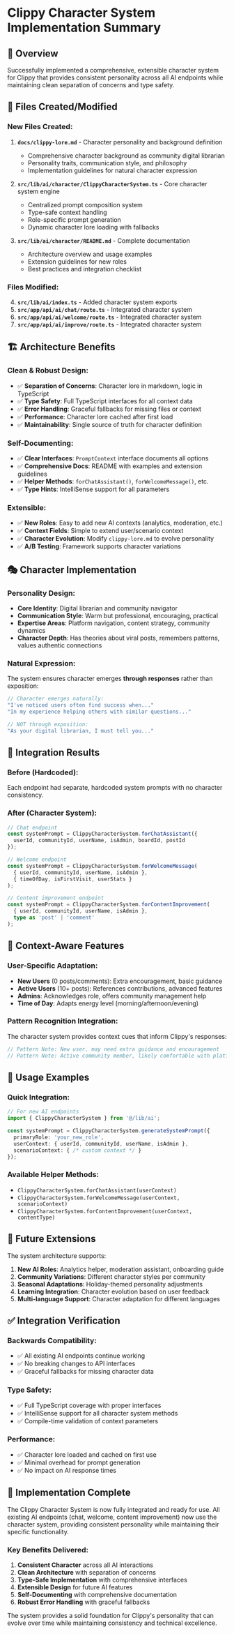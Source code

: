 # Clippy Character System Implementation Summary

## 🎯 Overview

Successfully implemented a comprehensive, extensible character system for Clippy that provides consistent personality across all AI endpoints while maintaining clean separation of concerns and type safety.

## 📁 Files Created/Modified

### **New Files Created:**

1. **`docs/clippy-lore.md`** - Character personality and background definition
   - Comprehensive character background as community digital librarian
   - Personality traits, communication style, and philosophy
   - Implementation guidelines for natural character expression

2. **`src/lib/ai/character/ClippyCharacterSystem.ts`** - Core character system engine
   - Centralized prompt composition system
   - Type-safe context handling
   - Role-specific prompt generation
   - Dynamic character lore loading with fallbacks

3. **`src/lib/ai/character/README.md`** - Complete documentation
   - Architecture overview and usage examples
   - Extension guidelines for new roles
   - Best practices and integration checklist

### **Files Modified:**

4. **`src/lib/ai/index.ts`** - Added character system exports
5. **`src/app/api/ai/chat/route.ts`** - Integrated character system
6. **`src/app/api/ai/welcome/route.ts`** - Integrated character system  
7. **`src/app/api/ai/improve/route.ts`** - Integrated character system

## 🏗️ Architecture Benefits

### **Clean & Robust Design:**
- ✅ **Separation of Concerns**: Character lore in markdown, logic in TypeScript
- ✅ **Type Safety**: Full TypeScript interfaces for all context data
- ✅ **Error Handling**: Graceful fallbacks for missing files or context
- ✅ **Performance**: Character lore cached after first load
- ✅ **Maintainability**: Single source of truth for character definition

### **Self-Documenting:**
- ✅ **Clear Interfaces**: `PromptContext` interface documents all options
- ✅ **Comprehensive Docs**: README with examples and extension guidelines
- ✅ **Helper Methods**: `forChatAssistant()`, `forWelcomeMessage()`, etc.
- ✅ **Type Hints**: IntelliSense support for all parameters

### **Extensible:**
- ✅ **New Roles**: Easy to add new AI contexts (analytics, moderation, etc.)
- ✅ **Context Fields**: Simple to extend user/scenario context
- ✅ **Character Evolution**: Modify `clippy-lore.md` to evolve personality
- ✅ **A/B Testing**: Framework supports character variations

## 🎭 Character Implementation

### **Personality Design:**
- **Core Identity**: Digital librarian and community navigator
- **Communication Style**: Warm but professional, encouraging, practical
- **Expertise Areas**: Platform navigation, content strategy, community dynamics
- **Character Depth**: Has theories about viral posts, remembers patterns, values authentic connections

### **Natural Expression:**
The system ensures character emerges **through responses** rather than exposition:

```typescript
// Character emerges naturally:
"I've noticed users often find success when..."
"In my experience helping others with similar questions..."

// NOT through exposition:
"As your digital librarian, I must tell you..."
```

## 🔧 Integration Results

### **Before (Hardcoded):**
Each endpoint had separate, hardcoded system prompts with no character consistency.

### **After (Character System):**
```typescript
// Chat endpoint
const systemPrompt = ClippyCharacterSystem.forChatAssistant({
  userId, communityId, userName, isAdmin, boardId, postId
});

// Welcome endpoint  
const systemPrompt = ClippyCharacterSystem.forWelcomeMessage(
  { userId, communityId, userName, isAdmin },
  { timeOfDay, isFirstVisit, userStats }
);

// Content improvement endpoint
const systemPrompt = ClippyCharacterSystem.forContentImprovement(
  { userId, communityId, userName, isAdmin },
  type as 'post' | 'comment'
);
```

## 🎯 Context-Aware Features

### **User-Specific Adaptation:**
- **New Users** (0 posts/comments): Extra encouragement, basic guidance
- **Active Users** (10+ posts): References contributions, advanced features  
- **Admins**: Acknowledges role, offers community management help
- **Time of Day**: Adapts energy level (morning/afternoon/evening)

### **Pattern Recognition Integration:**
The character system provides context cues that inform Clippy's responses:
```typescript
// Pattern Note: New user, may need extra guidance and encouragement
// Pattern Note: Active community member, likely comfortable with platform basics
```

## 🚀 Usage Examples

### **Quick Integration:**
```typescript
// For new AI endpoints
import { ClippyCharacterSystem } from '@/lib/ai';

const systemPrompt = ClippyCharacterSystem.generateSystemPrompt({
  primaryRole: 'your_new_role',
  userContext: { userId, communityId, userName, isAdmin },
  scenarioContext: { /* custom context */ }
});
```

### **Available Helper Methods:**
- `ClippyCharacterSystem.forChatAssistant(userContext)`
- `ClippyCharacterSystem.forWelcomeMessage(userContext, scenarioContext)`
- `ClippyCharacterSystem.forContentImprovement(userContext, contentType)`

## 🔄 Future Extensions

The system architecture supports:

1. **New AI Roles**: Analytics helper, moderation assistant, onboarding guide
2. **Community Variations**: Different character styles per community
3. **Seasonal Adaptations**: Holiday-themed personality adjustments
4. **Learning Integration**: Character evolution based on user feedback
5. **Multi-language Support**: Character adaptation for different languages

## ✅ Integration Verification

### **Backwards Compatibility:**
- ✅ All existing AI endpoints continue working
- ✅ No breaking changes to API interfaces
- ✅ Graceful fallbacks for missing character data

### **Type Safety:**
- ✅ Full TypeScript coverage with proper interfaces
- ✅ IntelliSense support for all character system methods
- ✅ Compile-time validation of context parameters

### **Performance:**
- ✅ Character lore loaded and cached on first use
- ✅ Minimal overhead for prompt generation
- ✅ No impact on AI response times

## 🏁 Implementation Complete

The Clippy Character System is now fully integrated and ready for use. All existing AI endpoints (chat, welcome, content improvement) now use the character system, providing consistent personality while maintaining their specific functionality.

### **Key Benefits Delivered:**
1. **Consistent Character** across all AI interactions
2. **Clean Architecture** with separation of concerns
3. **Type-Safe Implementation** with comprehensive interfaces  
4. **Extensible Design** for future AI features
5. **Self-Documenting** with comprehensive documentation
6. **Robust Error Handling** with graceful fallbacks

The system provides a solid foundation for Clippy's personality that can evolve over time while maintaining consistency and technical excellence.